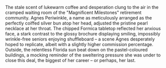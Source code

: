 The stale scent of lukewarm coffee and desperation clung to the air in the cramped waiting room of the "Magnificent Milestones" retirement community.  Agnes Periwinkle, a name as meticulously arranged as the perfectly coiffed silver bun atop her head, adjusted the pristine pearl necklace at her throat.  The chipped Formica tabletop reflected her anxious face, a stark contrast to the glossy brochure displaying smiling, impossibly wrinkle-free seniors enjoying shuffleboard – a scene Agnes desperately hoped to replicate, albeit with a slightly higher commission percentage.  Outside, the relentless Florida sun beat down on the pastel-coloured buildings, a mocking reminder of the sweltering pressure she was under to close this deal, the biggest of her career – or perhaps, her last.
